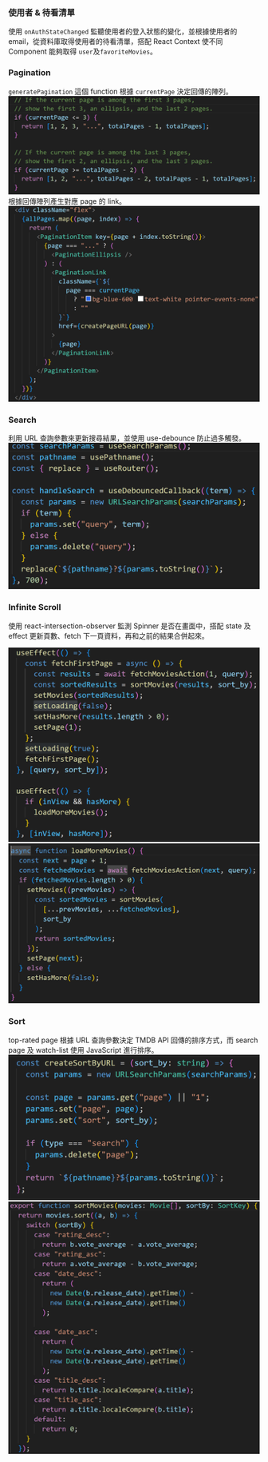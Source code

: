 ### 使用者 & 待看清單

使用 `onAuthStateChanged` 監聽使用者的登入狀態的變化，並根據使用者的 email，從資料庫取得使用者的待看清單，搭配 React Context 使不同 Component 能夠取得 `user`及`favoriteMovies`。

### Pagination

`generatePagination` 這個 function 根據 `currentPage` 決定回傳的陣列。
![generatePagination](./public/implementation/generatePagination.png)
根據回傳陣列產生對應 page 的 link。
![render-pagination](./public/implementation/render-pagination.png)

### Search

利用 URL 查詢參數來更新搜尋結果，並使用 use-debounce 防止過多觸發。
![search-onChange](./public/implementation/search-onchange.png)

### Infinite Scroll

使用 react-intersection-observer 監測 Spinner 是否在畫面中，搭配 state 及 effect 更新頁數、fetch 下一頁資料，再和之前的結果合併起來。

![infinite-scroll-1](./public/implementation/is-1.png)
![infinite-scroll-2](./public/implementation/is-2.png)

### Sort

top-rated page 根據 URL 查詢參數決定 TMDB API 回傳的排序方式，而 search page 及 watch-list 使用 JavaScript 進行排序。
![createSortByURL](./public/implementation/createSortByURL.png)
![sortFunc](./public/implementation/sort.png)
